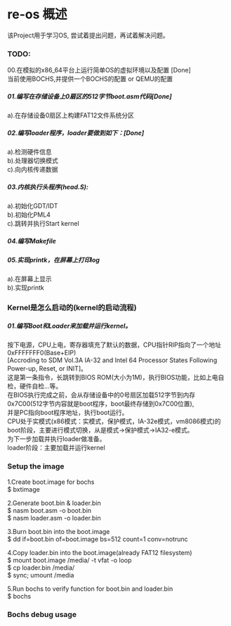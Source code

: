 # re-os 概述
该Project用于学习OS, 尝试着提出问题，再试着解决问题。  

### TODO:
00.在模拟的x86_64平台上运行简单OS的虚拟环境以及配置 [Done]  
当前使用BOCHS,并提供一个BOCHS的配置 or QEMU的配置  

##### 01.编写在存储设备上0扇区的512字节boot.asm代码[Done]
a).在存储设备0扇区上构建FAT12文件系统分区  

##### 02.编写loader程序，loader要做到如下：[Done]
a).检测硬件信息  
b).处理器切换模式  
c).向内核传递数据  

##### 03.内核执行头程序(head.S):
a).初始化GDT/IDT  
b).初始化PML4  
c).跳转并执行Start kernel  

##### 04.编写Makefile

##### 05.实现printk，在屏幕上打印log
a).在屏幕上显示  
b).实现printk  

### Kernel是怎么启动的(kernel的启动流程)
##### 01.编写Boot和Loader来加载并运行kernel。
按下电源，CPU上电，寄存器填充了默认的数据，CPU指针RIP指向了一个地址0xFFFFFFF0(Base+EIP)  
[Accroding to SDM Vol.3A IA-32 and Intel 64 Processor States Following Power-up, Reset, or INIT]。  
这是第一条指令，长跳转到BIOS ROM(大小为1M)，执行BIOS功能，比如上电自检，硬件自检...等。  
在BIOS执行完成之前，会从存储设备中的0号扇区加载512字节到内存0x7C00(512字节内容就是boot程序，boot最终存储到0x7C00位置),  
并是PC指向boot程序地址，执行boot运行。  
CPU处于实模式(x86模式：实模式，保护模式，IA-32e模式，vm8086模式)的boot阶段，主要进行模式切换，从是模式->保护模式->IA32-e模式。  
为下一步加载并执行loader做准备。  
loader阶段：主要加载并运行kernel  


### Setup the image
1.Create boot.image for bochs  
$ bxtimage  

2.Generate boot.bin & loader.bin  
$ nasm boot.asm -o boot.bin  
$ nasm loader.asm -o loader.bin

3.Burn boot.bin into the boot.image  
$ dd if=boot.bin of=boot.image bs=512 count=1 conv=notrunc  

4.Copy loader.bin into the boot.image(already FAT12 filesystem)  
$ mount boot.image /media/ -t vfat -o loop  
$ cp loader.bin /media/  
$ sync; umount /media  

5.Run bochs to verify function for boot.bin and loader.bin  
$ bochs  

### Bochs debug usage
